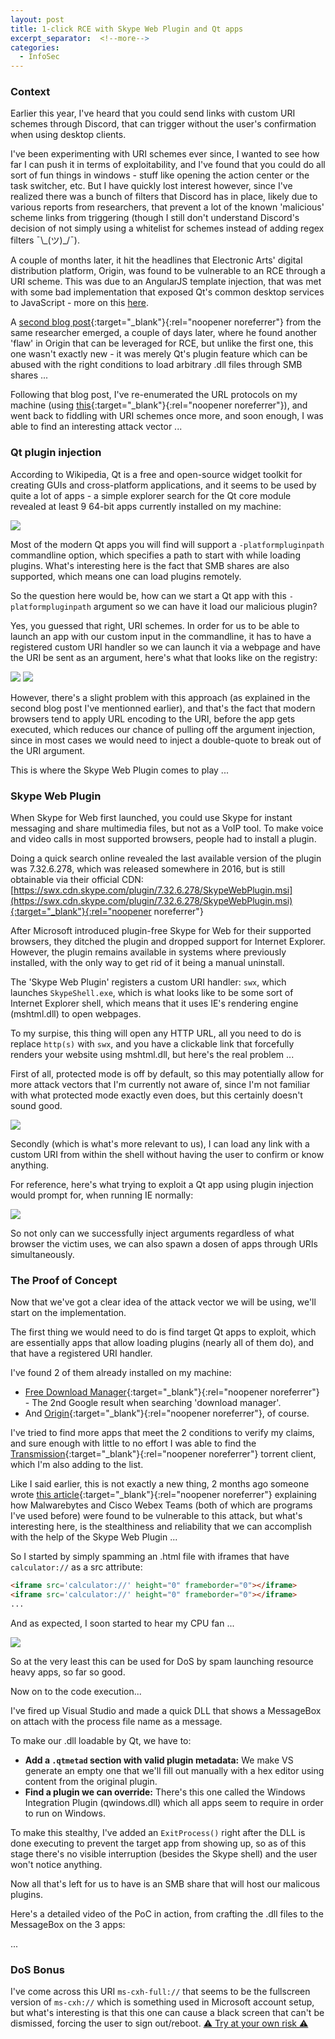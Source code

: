 ```yaml
---
layout: post
title: 1-click RCE with Skype Web Plugin and Qt apps
excerpt_separator:  <!--more-->
categories:
  - InfoSec
---
```


### Context


Earlier this year, I've heard that you could send links with custom URI schemes through Discord, that can trigger without the user's confirmation when using desktop clients.

I've been experimenting with URI schemes ever since, I wanted to see how far I can push it in terms of exploitability, and I've found that you could do all sort of fun things in windows - stuff like opening the action center or the task switcher, etc. But I have quickly lost interest however, since I've realized there was a bunch of filters that Discord has in place, likely due to various reports from researchers, that prevent a lot of the known 'malicious' scheme links from triggering (though I still don't understand Discord's decision of not simply using a whitelist for schemes instead of adding regex filters ¯&#92;&#95;(ツ)&#95;/¯).

A couple of months later, it hit the headlines that Electronic Arts' digital distribution platform, Origin, was found to be vulnerable to an RCE through a URI scheme. This was due to an AngularJS template injection, that was met with some bad implementation that exposed Qt's common desktop services to JavaScript - more on this [here](https://zeropwn.github.io/2019-05-13-xss-to-rce/).

A [second blog post](https://zeropwn.github.io/2019-05-22-fun-with-uri-handlers/){:target="_blank"}{:rel="noopener noreferrer"} from the same researcher emerged, a couple of days later, where he found another 'flaw' in Origin that can be leveraged for RCE, but unlike the first one, this one wasn't exactly new - it was merely Qt's plugin feature which can be abused with the right conditions to load arbitrary .dll files through SMB shares ...

Following that blog post, I've re-enumerated the URL protocols on my machine (using [this](https://github.com/ChiChou/LookForSchemes){:target="_blank"}{:rel="noopener noreferrer"}), and went back to fiddling with URI schemes once more, and soon enough, I was able to find an interesting attack vector ...


### Qt plugin injection


According to Wikipedia, Qt is a free and open-source widget toolkit for creating GUIs and cross-platform applications, and it seems to be used by quite a lot of apps - a simple explorer search for the Qt core module revealed at least 9 64-bit apps currently installed on my machine:

![](/assets/media/qtcoredll-explorer-search.png)

Most of the modern Qt apps you will find will support a `-platformpluginpath` commandline option, which specifies a path to start with while loading plugins. What's interesting here is the fact that SMB shares are also supported, which means one can load plugins remotely.

So the question here would be, how can we start a Qt app with this `-platformpluginpath` argument so we can have it load our malicious plugin?

Yes, you guessed that right, URI schemes. In order for us to be able to launch an app with our custom input in the commandline, it has to have a registered custom URI handler so we can launch it via a webpage and have the URI be sent as an argument, here's what that looks like on the registry:

![](/assets/media/fdm-regedit.png)
![](/assets/media/fdm-regedit2.png)

However, there's a slight problem with this approach (as explained in the second blog post I've mentionned earlier), and that's the fact that modern browsers tend to apply URL encoding to the URI, before the app gets executed, which reduces our chance of pulling off the argument injection, since in most cases we would need to inject a double-quote to break out of the URI argument.

This is where the Skype Web Plugin comes to play ...


### Skype Web Plugin


When Skype for Web first launched, you could use Skype for instant messaging and share multimedia files, but not as a VoIP tool. To make voice and video calls in most supported browsers, people had to install a plugin.

Doing a quick search online revealed the last available version of the plugin was 7.32.6.278, which was released somewhere in 2016, but is still obtainable via their official CDN: [https://swx.cdn.skype.com/plugin/7.32.6.278/SkypeWebPlugin.msi](https://swx.cdn.skype.com/plugin/7.32.6.278/SkypeWebPlugin.msi){:target="_blank"}{:rel="noopener noreferrer"}

After Microsoft introduced plugin-free Skype for Web for their supported browsers, they ditched the plugin and dropped support for Internet Explorer. However, the plugin remains available in systems where previously installed, with the only way to get rid of it being a manual uninstall.

The 'Skype Web Plugin' registers a custom URI handler: `swx`, which launches `SkypeShell.exe`, which is what looks like to be some sort of Internet Explorer shell, which means that it uses IE's rendering engine (mshtml.dll) to open webpages.

To my surpise, this thing will open any HTTP URL, all you need to do is replace `http(s)` with `swx`, and you have a clickable link that forcefully renders your website using mshtml.dll, but here's the real problem ...

First of all, protected mode is off by default, so this may potentially allow for more attack vectors that I'm currently not aware of, since I'm not familiar with what protected mode exactly even does, but this certainly doesn't sound good.

![](/assets/media/skypeshell-no-protected-mode.png)

Secondly (which is what's more relevant to us), I can load any link with a custom URI from within the shell without having the user to confirm or know anything.

For reference, here's what trying to exploit a Qt app using plugin injection would prompt for, when running IE normally:

![](/assets/media/ie-scheme-prompt.png)

So not only can we successfully inject arguments regardless of what browser the victim uses, we can also spawn a dosen of apps through URIs simultaneously.


### The Proof of Concept


Now that we've got a clear idea of the attack vector we will be using, we'll start on the implementation.

The first thing we would need to do is find target Qt apps to exploit, which are essentially apps that allow loading plugins (nearly all of them do), and that have a registered URI handler.

I've found 2 of them already installed on my machine:

- [Free Download Manager](freedownloadmanager.org){:target="_blank"}{:rel="noopener noreferrer"} - The 2nd Google result when searching 'download manager'.
- And [Origin](origin.com){:target="_blank"}{:rel="noopener noreferrer"}, of course.

I've tried to find more apps that meet the 2 conditions to verify my claims, and sure enough with little to no effort I was able to find the [Transmission](https://github.com/transmission/transmission){:target="_blank"}{:rel="noopener noreferrer"} torrent client, which I'm also adding to the list.

Like I said earlier, this is not exactly a new thing, 2 months ago someone wrote [this article](https://www.zerodayinitiative.com/blog/2019/4/3/loading-up-a-pair-of-qt-bugs-detailing-cve-2019-1636-and-cve-2019-6739){:target="_blank"}{:rel="noopener noreferrer"} explaining how Malwarebytes and Cisco Webex Teams (both of which are programs I've used before) were found to be vulnerable to this attack, but what's interesting here, is the stealthiness and reliability that we can accomplish with the help of the Skype Web Plugin ...

So I started by simply spamming an .html file with iframes that have `calculator://` as a src attribute:

```html
<iframe src='calculator://' height="0" frameborder="0"></iframe>
<iframe src='calculator://' height="0" frameborder="0"></iframe>
...
```

And as expected, I soon started to hear my CPU fan ...

![](/assets/media/calcspam.gif)

So at the very least this can be used for DoS by spam launching resource heavy apps, so far so good.

Now on to the code execution...

I've fired up Visual Studio and made a quick DLL that shows a MessageBox on attach with the process file name as a message.

To make our .dll loadable by Qt, we have to:
- **Add a `.qtmetad` section with valid plugin metadata:**
We make VS generate an empty one that we'll fill out manually with a hex editor using content from the original plugin.
- **Find a plugin we can override:**
There's this one called the Windows Integration Plugin (qwindows.dll) which all apps seem to require in order to run on Windows.

To make this stealthy, I've added an `ExitProcess()` right after the DLL is done executing to prevent the target app from showing up, so as of this stage there's no visible interruption (besides the Skype shell) and the user won't notice anything.

Now all that's left for us to have is an SMB share that will host our malicous plugins.

Here's a detailed video of the PoC in action, from crafting the .dll files to the MessageBox on the 3 apps:

...


### DoS Bonus


I've come across this URI `ms-cxh-full://` that seems to be the fullscreen version of `ms-cxh://` which is something used in Microsoft account setup, but what's interesting is that this one can cause a black screen that can't be dismissed, forcing the user to sign out/reboot.
[⚠️ Try at your own risk ⚠️](ms-cxh-full://)
